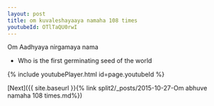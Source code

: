 ```yaml
---
layout: post
title: om kuvaleshayaaya namaha 108 times
youtubeId: OTlTaQU0rwI
---
```

 
 
Om Aadhyaya nirgamaya nama 
 
 -  Who is the first germinating seed of the world 
 
  
 
  
 
 
 
 
 
 


{% include youtubePlayer.html id=page.youtubeId %}
 
[Next]({{ site.baseurl }}{% link  split2/_posts/2015-10-27-Om abhuve namaha 108 times.md%})
 
